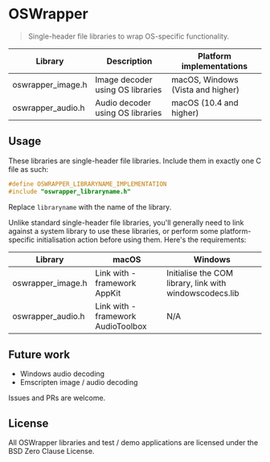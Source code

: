 # OSWrapper

> Single-header file libraries to wrap OS-specific functionality.

| Library           | Description                      | Platform implementations          |
| ----------------- | -------------------------------- | --------------------------------- |
| oswrapper_image.h | Image decoder using OS libraries | macOS, Windows (Vista and higher) |
| oswrapper_audio.h | Audio decoder using OS libraries | macOS (10.4 and higher)           |

## Usage

These libraries are single-header file libraries.
Include them in exactly one C file as such:

```C
#define OSWRAPPER_LIBRARYNAME_IMPLEMENTATION
#include "oswrapper_libraryname.h"
```

Replace `libraryname` with the name of the library.

Unlike standard single-header file libraries, you'll generally need to
link against a system library to use these libraries,
or perform some platform-specific initialisation action before using them.
Here's the requirements:

| Library           | macOS                             | Windows                                                 |
| ----------------- | --------------------------------- | ------------------------------------------------------- |
| oswrapper_image.h | Link with -framework AppKit       | Initialise the COM library, link with windowscodecs.lib |
| oswrapper_audio.h | Link with -framework AudioToolbox | N/A                                                     |

## Future work

- Windows audio decoding
- Emscripten image / audio decoding

Issues and PRs are welcome.

## License

All OSWrapper libraries and test / demo applications are licensed under the BSD Zero Clause License.
